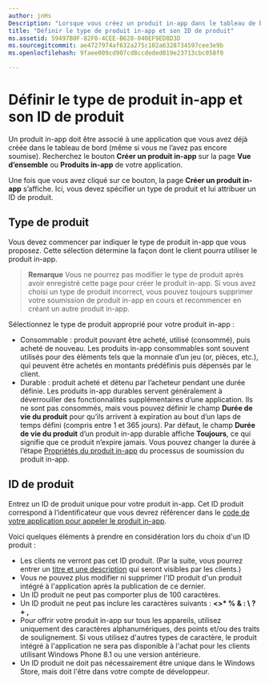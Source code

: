 ```yaml
---
author: jnHs
Description: "Lorsque vous créez un produit in-app dans le tableau de bord du Centre de développement Windows, spécifiez un type de produit et affectez-lui un ID de produit."
title: "Définir le type de produit in-app et son ID de produit"
ms.assetid: 59497B0F-82F0-4CEE-B628-040EF9ED8D3D
ms.sourcegitcommit: ae4727974af632a275c102a6328734597cee3e9b
ms.openlocfilehash: 9faee009cd907cd8ccdeded019e23713cbc058f0

---
```


# Définir le type de produit in-app et son ID de produit

Un produit in-app doit être associé à une application que vous avez déjà créée dans le tableau de bord (même si vous ne l’avez pas encore soumise). Recherchez le bouton **Créer un produit in-app** sur la page **Vue d’ensemble** ou **Produits in-app** de votre application.

Une fois que vous avez cliqué sur ce bouton, la page **Créer un produit in-app** s’affiche. Ici, vous devez spécifier un type de produit et lui attribuer un ID de produit.

## Type de produit

Vous devez commencer par indiquer le type de produit in-app que vous proposez. Cette sélection détermine la façon dont le client pourra utiliser le produit in-app.

> **Remarque** Vous ne pourrez pas modifier le type de produit après avoir enregistré cette page pour créer le produit in-app. Si vous avez choisi un type de produit incorrect, vous pouvez toujours supprimer votre soumission de produit in-app en cours et recommencer en créant un autre produit in-app.

Sélectionnez le type de produit approprié pour votre produit in-app :

- Consommable : produit pouvant être acheté, utilisé (consommé), puis acheté de nouveau. Les produits in-app consommables sont souvent utilisés pour des éléments tels que la monnaie d’un jeu (or, pièces, etc.), qui peuvent être achetés en montants prédéfinis puis dépensés par le client.
- Durable : produit acheté et détenu par l’acheteur pendant une durée définie. Les produits in-app durables servent généralement à déverrouiller des fonctionnalités supplémentaires d’une application. Ils ne sont pas consommés, mais vous pouvez définir le champ **Durée de vie du produit** pour qu’ils arrivent à expiration au bout d’un laps de temps défini (compris entre 1 et 365 jours). Par défaut, le champ **Durée de vie du produit** d’un produit in-app durable affiche **Toujours**, ce qui signifie que ce produit n’expire jamais. Vous pouvez changer la durée à l’étape [Propriétés du produit in-app](enter-iap-properties.md) du processus de soumission du produit in-app.

## ID de produit

Entrez un ID de produit unique pour votre produit in-app. Cet ID produit correspond à l’identificateur que vous devrez référencer dans le [code de votre application pour appeler le produit in-app](https://msdn.microsoft.com/library/windows/apps/mt219684).

Voici quelques éléments à prendre en considération lors du choix d'un ID produit :

-   Les clients ne verront pas cet ID produit. (Par la suite, vous pourrez entrer un [titre et une description](create-iap-descriptions.md) qui seront visibles par les clients.)
-   Vous ne pouvez plus modifier ni supprimer l'ID produit d'un produit intégré à l'application après la publication de ce dernier.
-   Un ID produit ne peut pas comporter plus de 100 caractères.
-   Un ID produit ne peut pas inclure les caractères suivants : **&lt;&gt;\* % &amp; : \\ ? + ,**
-   Pour offrir votre produit in-app sur tous les appareils, utilisez uniquement des caractères alphanumériques, des points et/ou des traits de soulignement. Si vous utilisez d'autres types de caractère, le produit intégré à l'application ne sera pas disponible à l'achat pour les clients utilisant Windows Phone 8.1 ou une version antérieure.
-   Un ID produit ne doit pas nécessairement être unique dans le Windows Store, mais doit l'être dans votre compte de développeur.
 







<!--HONumber=Jun16_HO4-->


